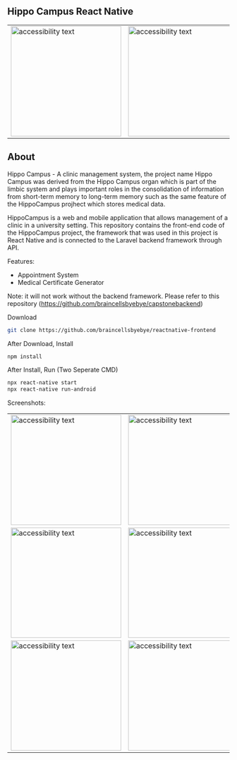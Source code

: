 ## Hippo Campus React Native
<table>
  <tr>
    <td><img src="https://user-images.githubusercontent.com/101308694/211189322-9d758494-8d09-4cf5-af02-31f96803d158.jpg" width="250" alt="accessibility text"></td>
    <td><img src="https://user-images.githubusercontent.com/101308694/211189333-d36b4e09-1948-4a3b-8160-3d5ee3dba0fa.png" width="250" alt="accessibility text"></td>
  </tr>
</table>

## About
Hippo Campus - A clinic management system, the project name Hippo Campus was derived from the Hippo Campus organ which is part of the limbic system and plays important roles in the consolidation of information from short-term memory to long-term memory such as the same feature of the HippoCampus projhect which stores medical data.

HippoCampus is a web and mobile application that allows management of a clinic in a university setting.
This repository contains the front-end code of the HippoCampus project, the framework that was used in this project is React Native and is connected to the Laravel 
backend framework through API.

Features:
  - Appointment System
  - Medical Certificate Generator

Note: it will not work without the backend framework. Please refer to this repository (https://github.com/braincellsbyebye/capstonebackend) 

Download
```sh
git clone https://github.com/braincellsbyebye/reactnative-frontend
```

After Download, Install
```sh
npm install
```

After Install, Run (Two Seperate CMD)
```sh
npx react-native start
npx react-native run-android
```

Screenshots:
<table>
  <tr>
    <td><img src="https://user-images.githubusercontent.com/101308694/211191875-1f8bebf3-124c-4443-8732-6b3da4692b37.jpg" width="250" alt="accessibility text"></td>
    <td><img src="https://user-images.githubusercontent.com/101308694/211191877-b5e91929-c47b-4ad8-a32d-7790d0c68a29.jpg" width="250" alt="accessibility text"></td>
  </tr>
  <tr>
    <td><img src="https://user-images.githubusercontent.com/101308694/211191933-1000a245-1a57-4d7b-9c26-e7fafa41cd0d.jpg" width="250" alt="accessibility text"></td>
    <td><img src="https://user-images.githubusercontent.com/101308694/211191935-e60e0c6d-d26b-4d93-b7af-1e8aef3b6883.jpg" width="250" alt="accessibility text"></td>
    <td><img src="https://user-images.githubusercontent.com/101308694/211191936-229daadf-eac3-47b2-9761-5d87504990ee.jpg" width="250" alt="accessibility text"></td>
  </tr>
  <tr>
    <td><img src="https://user-images.githubusercontent.com/101308694/211191974-98721549-36d4-4498-a8f5-35d3b908411f.jpg" width="250" alt="accessibility text"></td>
    <td><img src="https://user-images.githubusercontent.com/101308694/211191975-bc367844-4525-43b2-a09b-22f554cf6d29.jpg" width="250" alt="accessibility text"></td>
  </tr>
</table>


